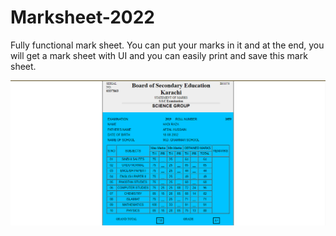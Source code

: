 # Marksheet-2022
Fully functional mark sheet. You can put your marks in it and at the end, you will get a mark sheet with UI and you can easily print and save this mark sheet.

![Project Image](https://github.com/HadiRaza04/Marksheet-2022/blob/master/Marksheet.png?raw=true)

